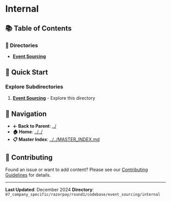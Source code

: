 # Internal

## 📚 Table of Contents

### 📁 Directories

- **[Event Sourcing](event_sourcing/)**

## 🚀 Quick Start

### Explore Subdirectories
1. **[Event Sourcing](event_sourcing/)** - Explore this directory

## 🔗 Navigation

- **← Back to Parent**: [../](../)
- **🏠 Home**: [../../](../..)
- **📋 Master Index**: [../../MASTER_INDEX.md](../../../../../../..MASTER_INDEX.md)

## 🤝 Contributing

Found an issue or want to add content? Please see our [Contributing Guidelines](../../../../../../CONTRIBUTING.md) for details.

---

**Last Updated**: December 2024
**Directory**: `07_company_specific/razorpay/round1/codebase/event_sourcing/internal`
